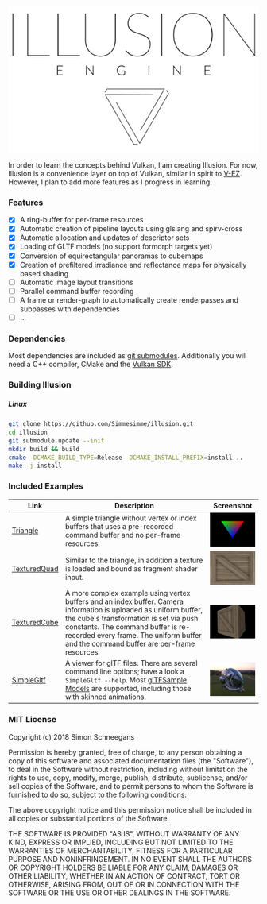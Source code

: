 <p align="center"> 
  <img src ="doc/logo.svg" />
</p>

In order to learn the concepts behind Vulkan, I am creating Illusion. For now, Illusion is a convenience layer on top of Vulkan, similar in spirit to [V-EZ](https://github.com/GPUOpen-LibrariesAndSDKs/V-EZ). However, I plan to add more features as I progress in learning.

### Features

- [x] A ring-buffer for per-frame resources
- [x] Automatic creation of pipeline layouts using glslang and spirv-cross
- [x] Automatic allocation and updates of descriptor sets
- [x] Loading of GLTF models (no support formorph targets yet)
- [x] Conversion of equirectangular panoramas to cubemaps
- [x] Creation of prefiltered irradiance and reflectance maps for physically based shading
- [ ] Automatic image layout transitions
- [ ] Parallel command buffer recording
- [ ] A frame or render-graph to automatically create renderpasses and subpasses with dependencies
- [ ] ...

### Dependencies

Most dependencies are included as [git submodules](externals). Additionally you will need a C++ compiler, CMake and the [Vulkan SDK](https://www.lunarg.com/vulkan-sdk/).

### Building Illusion

##### Linux

```bash
git clone https://github.com/Simmesimme/illusion.git
cd illusion
git submodule update --init
mkdir build && build
cmake -DCMAKE_BUILD_TYPE=Release -DCMAKE_INSTALL_PREFIX=install ..
make -j install
```

### Included Examples

Link | Description | Screenshot
-----|-------------|-----------
[Triangle](examples/Triangle) | A simple triangle without vertex or index buffers that uses a pre-recorded command buffer and no per-frame resources. | ![screenshot](examples/Triangle/screenshot.jpg)
[TexturedQuad](examples/TexturedQuad) | Similar to the triangle, in addition a texture is loaded and bound as fragment shader input. | ![screenshot](examples/TexturedQuad/screenshot.jpg)
[TexturedCube](examples/TexturedCube) | A more complex example using vertex buffers and an index buffer. Camera information is uploaded as uniform buffer, the cube's transformation is set via push constants. The command buffer is re-recorded every frame. The uniform buffer and the command buffer are per-frame resources. | ![screenshot](examples/TexturedCube/screenshot.jpg)
[SimpleGltf](examples/SimpleGltf) | A viewer for glTF files. There are several command line options; have a look a `SimpleGltf --help`. Most [glTFSample Models](https://github.com/KhronosGroup/glTF-Sample-Models/tree/master/2.0) are supported, including those with skinned animations. | ![screenshot](examples/SimpleGltf/screenshot.jpg)

### MIT License

Copyright (c) 2018 Simon Schneegans

Permission is hereby granted, free of charge, to any person obtaining a copy
of this software and associated documentation files (the "Software"), to deal
in the Software without restriction, including without limitation the rights
to use, copy, modify, merge, publish, distribute, sublicense, and/or sell
copies of the Software, and to permit persons to whom the Software is
furnished to do so, subject to the following conditions:

The above copyright notice and this permission notice shall be included in all
copies or substantial portions of the Software.

THE SOFTWARE IS PROVIDED "AS IS", WITHOUT WARRANTY OF ANY KIND, EXPRESS OR
IMPLIED, INCLUDING BUT NOT LIMITED TO THE WARRANTIES OF MERCHANTABILITY,
FITNESS FOR A PARTICULAR PURPOSE AND NONINFRINGEMENT. IN NO EVENT SHALL THE
AUTHORS OR COPYRIGHT HOLDERS BE LIABLE FOR ANY CLAIM, DAMAGES OR OTHER
LIABILITY, WHETHER IN AN ACTION OF CONTRACT, TORT OR OTHERWISE, ARISING FROM,
OUT OF OR IN CONNECTION WITH THE SOFTWARE OR THE USE OR OTHER DEALINGS IN THE
SOFTWARE.
